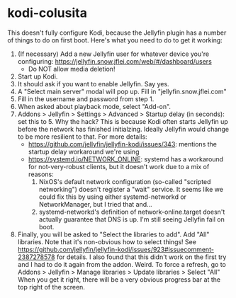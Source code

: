 # kodi-colusita

This doesn't fully configure Kodi, because the Jellyfin plugin has a number of
things to do on first boot. Here's what you need to do to get it working:

1. (If necessary) Add a new Jellyfin user for whatever device you're
   configuring: <https://jellyfin.snow.jflei.com/web/#/dashboard/users>
   - Do NOT allow media deletion!
2. Start up Kodi.
3. It should ask if you want to enable Jellyfin. Say yes.
4. A "Select main server" modal will pop up. Fill in "jellyfin.snow.jflei.com"
5. Fill in the username and password from step 1.
6. When asked about playback mode, select "Add-on".
7. Addons > Jellyfin > Settings > Advanced > Startup delay (in seconds): set this to 5.
   Why the hack? This is because Kodi often starts Jellyfin up before the
   network has finished initialzing. Ideally Jellyfin would change to be more
   resilient to that. For more details:
     - <https://github.com/jellyfin/jellyfin-kodi/issues/343>: mentions the
       startup delay workaround we're using
     - <https://systemd.io/NETWORK_ONLINE>: systemd has a workaround for
       not-very-robust clients, but it doesn't work due to a mix of reasons:
       1. NixOS's default network configuration (so-called "scripted
          networking") doesn't register a "wait" service. It seems like we
          could fix this by using either systemd-networkd or NetworkManager, but
          I tried that and...
       2. systemd-networkd's definition of network-online.target doesn't
          actually guarantee that DNS is up. I'm still seeing Jellyfin fail on
          boot.
7. Finally, you will be asked to "Select the libraries to add". Add "All"
   libraries. Note that it's non-obvious how to select things! See
   <https://github.com/jellyfin/jellyfin-kodi/issues/923#issuecomment-2387278578>
   for details.
   I also found that this didn't work on the first try and I had to do it
   again from the addon. Weird.
   To force a refresh, go to Addons > Jellyfin > Manage libraries > Update libraries > Select "All"
   When you get it right, there will be a very obvious progress bar at the top
   right of the screen.
